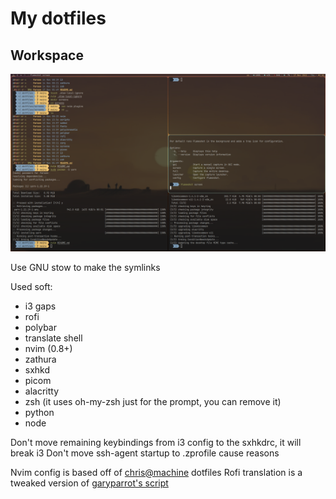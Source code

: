 # My dotfiles

## Workspace

![workspace screen](screens/workspace.png)


Use GNU stow to make the symlinks

Used soft:

- i3 gaps
- rofi
- polybar
- translate shell
- nvim (0.8+)
- zathura
- sxhkd
- picom
- alacritty
- zsh (it uses oh-my-zsh just for the prompt, you can remove it)
- python
- node


Don't move remaining keybindings from i3 config to the sxhkdrc, it will break i3 
Don't move ssh-agent startup to .zprofile cause reasons

Nvim config is based off of [chris@machine](https://github.com/LunarVim/Neovim-from-scratch) dotfiles
Rofi translation is a tweaked version of [garyparrot's script](https://github.com/garyparrot/rofi-translate)




